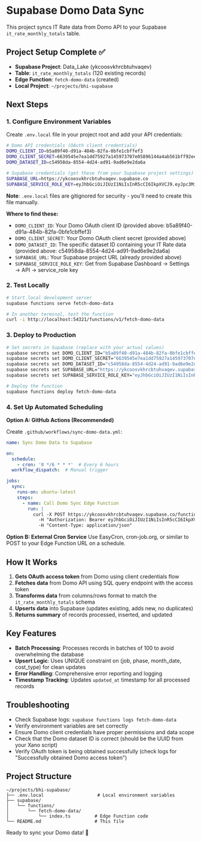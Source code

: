 # Supabase Domo Data Sync

This project syncs IT Rate data from Domo API to your Supabase `it_rate_monthly_totals` table.

## Project Setup Complete ✅

- **Supabase Project**: Data_Lake (ykcoosvkhrcbtuhvaqev)
- **Table**: `it_rate_monthly_totals` (120 existing records)
- **Edge Function**: `fetch-domo-data` (created)
- **Local Project**: `~/projects/bhi-supabase`

## Next Steps

### 1. Configure Environment Variables

Create `.env.local` file in your project root and add your API credentials:

```bash
# Domo API credentials (OAuth client credentials)
DOMO_CLIENT_ID=b5a89f40-d91a-484b-82fa-0bfe1cbffef3
DOMO_CLIENT_SECRET=6639545e7ea1dd75927a145973707e05896144a4ab561bff92ee53ca13df4688
DOMO_DATASET_ID=c54958da-8554-4d24-ad91-9ad6e9e2da6a

# Supabase credentials (get these from your Supabase project settings)
SUPABASE_URL=https://ykcoosvkhrcbtuhvaqev.supabase.co
SUPABASE_SERVICE_ROLE_KEY=eyJhbGciOiJIUzI1NiIsInR5cCI6IkpXVCJ9.eyJpc3MiOiJzdXBhYmFzZSIsInJlZiI6InlrY29vc3ZraHJjYnR1aHZhcWV2Iiwicm9sZSI6InNlcnZpY2Vfcm9sZSIsImlhdCI6MTc2MTM0MDg2OSwiZXhwIjoyMDc2OTE2ODY5fQ.aDSPiSONPYlTkkpwkEAoNSCUokEOLkCdON68768RhfQ
```

**Note**: `.env.local` files are gitignored for security - you'll need to create this file manually.

**Where to find these:**
- `DOMO_CLIENT_ID`: Your Domo OAuth client ID (provided above: b5a89f40-d91a-484b-82fa-0bfe1cbffef3)
- `DOMO_CLIENT_SECRET`: Your Domo OAuth client secret (provided above)
- `DOMO_DATASET_ID`: The specific dataset ID containing your IT Rate data (provided above: c54958da-8554-4d24-ad91-9ad6e9e2da6a)
- `SUPABASE_URL`: Your Supabase project URL (already provided above)
- `SUPABASE_SERVICE_ROLE_KEY`: Get from Supabase Dashboard → Settings → API → service_role key

### 2. Test Locally

```bash
# Start local development server
supabase functions serve fetch-domo-data

# In another terminal, test the function
curl -i http://localhost:54321/functions/v1/fetch-domo-data
```

### 3. Deploy to Production

```bash
# Set secrets in Supabase (replace with your actual values)
supabase secrets set DOMO_CLIENT_ID="b5a89f40-d91a-484b-82fa-0bfe1cbffef3"
supabase secrets set DOMO_CLIENT_SECRET="6639545e7ea1dd75927a145973707e05896144a4ab561bff92ee53ca13df4688"
supabase secrets set DOMO_DATASET_ID="c54958da-8554-4d24-ad91-9ad6e9e2da6a"
supabase secrets set SUPABASE_URL="https://ykcoosvkhrcbtuhvaqev.supabase.co"
supabase secrets set SUPABASE_SERVICE_ROLE_KEY="eyJhbGciOiJIUzI1NiIsInR5cCI6IkpXVCJ9.eyJpc3MiOiJzdXBhYmFzZSIsInJlZiI6InlrY29vc3ZraHJjYnR1aHZhcWV2Iiwicm9sZSI6InNlcnZpY2Vfcm9sZSIsImlhdCI6MTc2MTM0MDg2OSwiZXhwIjoyMDc2OTE2ODY5fQ.aDSPiSONPYlTkkpwkEAoNSCUokEOLkCdON68768RhfQ"

# Deploy the function
supabase functions deploy fetch-domo-data
```

### 4. Set Up Automated Scheduling

**Option A: GitHub Actions (Recommended)**

Create `.github/workflows/sync-domo-data.yml`:

```yaml
name: Sync Domo Data to Supabase

on:
  schedule:
    - cron: '0 */6 * * *'  # Every 6 hours
  workflow_dispatch:  # Manual trigger

jobs:
  sync:
    runs-on: ubuntu-latest
    steps:
      - name: Call Domo Sync Edge Function
        run: |
          curl -X POST https://ykcoosvkhrcbtuhvaqev.supabase.co/functions/v1/fetch-domo-data \
            -H "Authorization: Bearer eyJhbGciOiJIUzI1NiIsInR5cCI6IkpXVCJ9.eyJpc3MiOiJzdXBhYmFzZSIsInJlZiI6InlrY29vc3ZraHJjYnR1aHZhcWV2Iiwicm9sZSI6ImFub24iLCJpYXQiOjE3NjEzNDA4NjksImV4cCI6MjA3NjkxNjg2OX0.xT-oo4l8Y4jXlg29NgVw3J6f2UblJjq_KG1PCxMwej4" \
            -H "Content-Type: application/json"
```

**Option B: External Cron Service**
Use EasyCron, cron-job.org, or similar to POST to your Edge Function URL on a schedule.

## How It Works

1. **Gets OAuth access token** from Domo using client credentials flow
2. **Fetches data** from Domo API using SQL query endpoint with the access token
3. **Transforms data** from columns/rows format to match the `it_rate_monthly_totals` schema
4. **Upserts data** into Supabase (updates existing, adds new, no duplicates)
5. **Returns summary** of records processed, inserted, and updated

## Key Features

- **Batch Processing**: Processes records in batches of 100 to avoid overwhelming the database
- **Upsert Logic**: Uses UNIQUE constraint on (job, phase, month_date, cost_type) for clean updates
- **Error Handling**: Comprehensive error reporting and logging
- **Timestamp Tracking**: Updates `updated_at` timestamp for all processed records

## Troubleshooting

- Check Supabase logs: `supabase functions logs fetch-domo-data`
- Verify environment variables are set correctly
- Ensure Domo client credentials have proper permissions and data scope
- Check that the Domo dataset ID is correct (should be the UUID from your Xano script)
- Verify OAuth token is being obtained successfully (check logs for "Successfully obtained Domo access token")

## Project Structure

```
~/projects/bhi-supabase/
├── .env.local                    # Local environment variables
├── supabase/
│   └── functions/
│       └── fetch-domo-data/
│           └── index.ts         # Edge Function code
└── README.md                    # This file
```

Ready to sync your Domo data! 🚀
